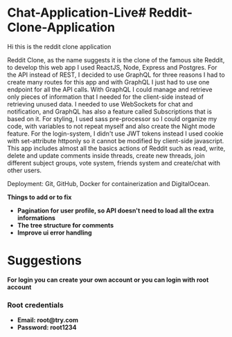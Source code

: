 # Chat-Application-Live# Reddit-Clone-Application

Hi this is the reddit clone application

Reddit Clone, as the name suggests it is the clone of the famous site Reddit, to develop this web app I used ReactJS, Node, Express and Postgres.
For the API instead of REST,  I decided to use GraphQL for three reasons
I had to create many routes for this app and with GraphQL I just had to use one endpoint for all the API calls.
With GraphQL I could manage and retrieve only pieces of information that I needed for the client-side instead of retrieving unused data.
I needed to use WebSockets for chat and notification, and GraphQL has also a feature called Subscriptions that is based on it.
For styling, I used sass pre-processor so I could organize my code,
with variables to not repeat myself and also create the Night mode feature.
For the login-system, I didn't use JWT tokens instead I used cookie with set-attribute httponly so it cannot be modified by client-side javascript.
This app includes almost all the basics actions of Reddit such as read, write, delete and update comments inside threads, create new threads, join different subject groups, vote system, friends system and create/chat with other users.<br/>


Deployment: Git, GitHub, Docker for containerization and DigitalOcean.


<b>Things to add or to fix<b/><br/>
  <ul>
    <li>Pagination for user profile, so API doesn't need to load all the extra informations</li>
    <li>The tree structure for comments</li>
    <li>Improve ui error handling</li>
  </ul>
  
 
 <h1>Suggestions</h1>
 <p>For login you can create your own account or you can login with root account</p>
 
 <h3>Root credentials</h3>
 <ul>
  <li>Email: root@try.com</li>
  <li>Password: root1234</li>
 </ul>
 

